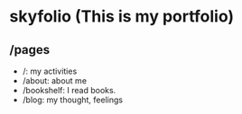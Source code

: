 # skyfolio (This is my portfolio)

## /pages
- /: my activities
- /about: about me
- /bookshelf: I read books.
- /blog: my thought, feelings
